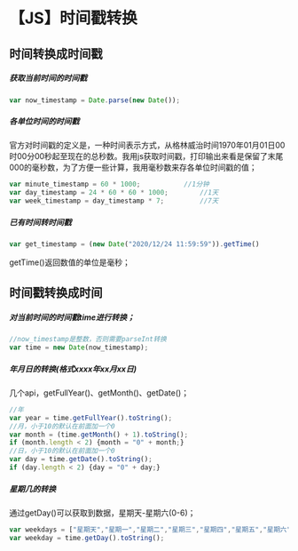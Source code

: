 # 【JS】时间戳转换

## 时间转换成时间戳
##### 获取当前时间的时间戳
```JavaScript
var now_timestamp = Date.parse(new Date());
```

##### 各单位时间的时间戳
官方对时间戳的定义是，一种时间表示方式，从格林威治时间1970年01月01日00时00分00秒起至现在的总秒数。我用js获取时间戳，打印输出来看是保留了末尾000的毫秒数，为了方便一些计算，我用毫秒数来存各单位时间戳的值；
```JavaScript
var minute_timestamp = 60 * 1000; 			//1分钟
var day_timestamp = 24 * 60 * 60 * 1000; 		//1天
var week_timestamp = day_timestamp * 7; 		//7天
```
##### 已有时间转时间戳

```JavaScript
var get_timestamp = (new Date("2020/12/24 11:59:59")).getTime()
```
getTime()返回数值的单位是毫秒；

## 时间戳转换成时间
##### 对当前时间的时间戳time进行转换；

```JavaScript
//now_timestamp是整数，否则需要parseInt转换
var time = new Date(now_timestamp);
```
##### 年月日的转换(格式xxxx年xx月xx日)
几个api，getFullYear()、getMonth()、getDate()；
```JavaScript
//年
var year = time.getFullYear().toString();
//月，小于10的默认在前面加一个0
var month = (time.getMonth() + 1).toString();
if (month.length < 2) {month = "0" + month;}
//日，小于10的默认在前面加一个0
var day = time.getDate().toString();
if (day.length < 2) {day = "0" + day;}
```
##### 星期几的转换
通过getDay()可以获取到数据，星期天-星期六(0-6)；
```JavaScript
var weekdays = ["星期天","星期一","星期二","星期三","星期四","星期五","星期六",];
var weekday = time.getDay().toString();
```

